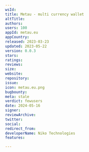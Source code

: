 ```yaml
---
wsId: 
title: Metau - multi currency wallet
altTitle: 
authors: 
users: 100
appId: metau.eu
appCountry: 
released: 2023-03-23
updated: 2023-05-22
version: 0.0.3
stars: 
ratings: 
reviews: 
size: 
website: 
repository: 
issue: 
icon: metau.eu.png
bugbounty: 
meta: stale
verdict: fewusers
date: 2024-05-16
signer: 
reviewArchive: 
twitter: 
social: 
redirect_from: 
developerName: Niko Technologies
features: 

---
```


